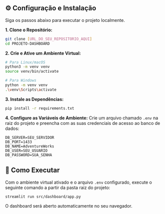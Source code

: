 ## ⚙️ Configuração e Instalação

Siga os passos abaixo para executar o projeto localmente.

**1. Clone o Repositório:**
```bash
git clone [URL_DO_SEU_REPOSITORIO_AQUI]
cd PROJETO-DASHBOARD
```

**2. Crie e Ative um Ambiente Virtual:**
```bash
# Para Linux/macOS
python3 -m venv venv
source venv/bin/activate

# Para Windows
python -m venv venv
.\venv\Scripts\activate
```

**3. Instale as Dependências:**
```bash
pip install -r requirements.txt
```

**4. Configure as Variáveis de Ambiente:**
Crie um arquivo chamado `.env` na raiz do projeto e preencha com as suas credenciais de acesso ao banco de dados:
```
DB_SERVER=SEU_SERVIDOR
DB_PORT=1433
DB_NAME=AdventureWorks
DB_USER=SEU_USUARIO
DB_PASSWORD=SUA_SENHA
```

## 🚀 Como Executar

Com o ambiente virtual ativado e o arquivo `.env` configurado, execute o seguinte comando a partir da pasta raiz do projeto:

```bash
streamlit run src/dashboard/app.py
```

O dashboard será aberto automaticamente no seu navegador.